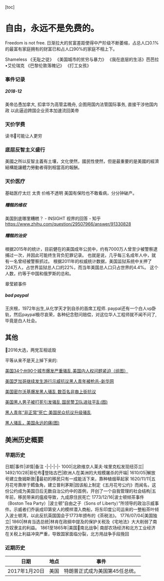 [toc]
# 自由，永远不是免费的。
Freedom is not free.
日渐拉大的贫富差距使得中产阶级不断萎缩，占总人口0.1%的最富有家庭拥有的财富已和占人口90%的家庭不相上下。

Shameless
《无耻之徒》
《美国城市的贫穷与暴力》
《我在底层的生活》芭芭拉•艾伦瑞克
《巴黎伦敦落魄记》
《打工女孩》
### 事件记录
##### 2018-12
美帝怂恿加拿大, 扣拿华为高管孟晚舟, 
企图用国内法管国际事务, 直接干涉他国内政
以此逼迫跨国企业资本加速流回美帝

### 天价学费
读书可能让人更穷
### 底层反智主义盛行
美國之所以反智主義有土壤，文化使然，國民性使然，但是最重要的是美國的經濟結構能讓體力勞動者得到相當高的報酬。
### 天价医疗
基础医疗太烂 太贵
价格不透明
美国有保险也不敢看病，分分钟破产。

##### 糟糕的维权
美国到底哪里糟糕？ - INSIGHT 视界的回答 - 知乎
https://www.zhihu.com/question/29507966/answer/91330828
##### 糟糕的治安
根据2015年的统计，目前健在的美国成年公民中，约有7000万人曾至少被警察逮捕过一次，并因此可能终生背负犯罪记录。 
也就是说，几乎每三名成年人中，就有一名曾经被警察抓过。
根据2011年的权威统计数据，美国监狱系统中关押了224万人，占世界监狱总人口的22%，而当年美国总人口只占世界的4.4%。
这个人数，约等于中国和俄罗斯的总和。

章莹颖事件
##### bad paypal

王庆根，1972年出生,从化学天才到自杀的首席工程师.
paypal还有一个白人vp卧轨，然后paypal极尽哀荣，各种纪念慰问赔偿，对这位华人工程师就不闻不问了,毕竟是白人社会。
## 其他
2016大选，两党互相诋毁

平等从来不是天上掉下来的:

[美国34个州90个城市爆发严重骚乱,美国内人权问题紧迫（组图）](https://link.zhihu.com/?target=http%3A//www.wyzxwk.com/Article/guoji/2014/11/333195.html)

[美国芝加哥继续发生游行示威抗议黑人青年被枪杀-新华网](https://link.zhihu.com/?target=http%3A//www.xinhuanet.com/world/2015-11/28/c_1117288735.htm)

[美国密尔沃基爆发黑人骚乱 数百名非裔上街抗议](https://link.zhihu.com/?target=http%3A//news.163.com/16/0815/05/BUG4GIHB00014JB6.html)

[美国黑人男子被打死引发骚乱 国民警卫队进驻平乱(图)](https://link.zhihu.com/?target=http%3A//news.ifeng.com/a/20140819/41629504_0.shtml)

[黑人青年“非正常”死亡 美国民众抗议升级骚乱](https://link.zhihu.com/?target=http%3A//news.sohu.com/20150428/n412019815.shtml)

[黑人骚乱，美国永远的痛(图)](https://link.zhihu.com/?target=http%3A//news.sina.com.cn/w/sd/2014-12-04/160131246033.shtml)

## 美洲历史概要

### 早期历史
日期|事件|详情|备注
-|-|-|-|-
1000|北欧维京人莱夫·埃里克松发现纽芬兰|
1492/10/28|哥伦布登陆古巴|欧洲人在美洲的大规模屠杀的开端|
1610/05|解放号建立詹姆斯敦|最初的移民只有一成能活下来，靠种植烟草起家
1620/11/11|五月花号靠岸于鳕鱼角，建立普利茅斯|因该船上制定《五月花号公约》而闻名，这份公约成为美国日后无数自治公约中的首例，开创了一个自我管理的社会结构|五年前，移民带来的瘟疫导致，九成原住民死亡
1773/12/16|波士顿倾茶事件（Boston Tea Party）|波士顿”自由之子（Sons of Liberty）”所领导的政治示威事件。示威者们乔装成印第安人的模样潜入商船，将东印度公司运来的一整船茶叶倾入波士顿湾，以此反抗英国国会于1773年颁布的《茶税法》。
1776/07/04|美国独立|
1860|林肯当选总统|林肯在政纲中提及的保护关税及《宅地法》大大削弱了南方奴隶主的利益。
1861至1865年|美国南北战争| 南部农场经济和北方工业经济在关税上利益冲突严重，导致国家面临分裂，北方用战争手段挽回


### 近期历史
日期|地点|事件|
-|-|-
2017年1月20日|美国|特朗普正式成为美国第45任总统。
